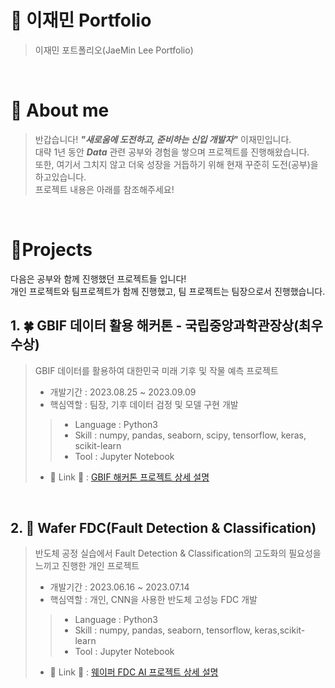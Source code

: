 # 📜 이재민 Portfolio

> 이재민 포트폴리오(JaeMin Lee Portfolio)

<br />

# 👋 About me

> 반갑습니다! ***"새로움에 도전하고, 준비하는 신입 개발자"*** 이재민입니다.
> <br />
> 대략 1년 동안 ***Data*** 관련 공부와 경험을 쌓으며 프로젝트를 진행해왔습니다.
> <br />
> 또한, 여기서 그치지 않고 더욱 성장을 거듭하기 위해 현재 꾸준히 도전(공부)을 하고있습니다.
> <br />
> 프로젝트 내용은 아래를 참조해주세요!

<br />

# 📝Projects
다음은 공부와 함께 진행했던 프로젝트들 입니다!
<br />
개인 프로젝트와 팀프로젝트가 함께 진행했고, 팀 프로젝트는 팀장으로서 진행했습니다.


## 1. 🍀 GBIF 데이터 활용 해커톤 - 국립중앙과학관장상(최우수상)
> GBIF 데이터를 활용하여 대한민국 미래 기후 및 작물 예측 프로젝트
> - 개발기간 : 2023.08.25 ~ 2023.09.09
> - 핵심역할 : 팀장, 기후 데이터 검정 및 모델 구현 개발
>> - Language : Python3
>> - Skill : numpy, pandas, seaborn, scipy, tensorflow, keras, scikit-learn
>> - Tool : Jupyter Notebook
>
> - 🔗 Link 🔗 : [GBIF 해커톤 프로젝트 상세 설명](https://github.com/jmlee99/GBIF.git)
<br />

## 2. 🔬 Wafer FDC(Fault Detection & Classification)
> 반도체 공정 실습에서 Fault Detection & Classification의 고도화의 필요성을 느끼고 진행한 개인 프로젝트
> - 개발기간 : 2023.06.16 ~ 2023.07.14
> - 핵심역할 : 개인, CNN을 사용한 반도체 고성능 FDC 개발
>> - Language : Python3
>> - Skill : numpy, pandas, seaborn, tensorflow, keras,scikit-learn
>> - Tool : Jupyter Notebook
>
>  -  🔗 Link 🔗 : [웨이퍼 FDC AI 프로젝트 상세 설명](https://github.com/jmlee99/AI_Project.git)

